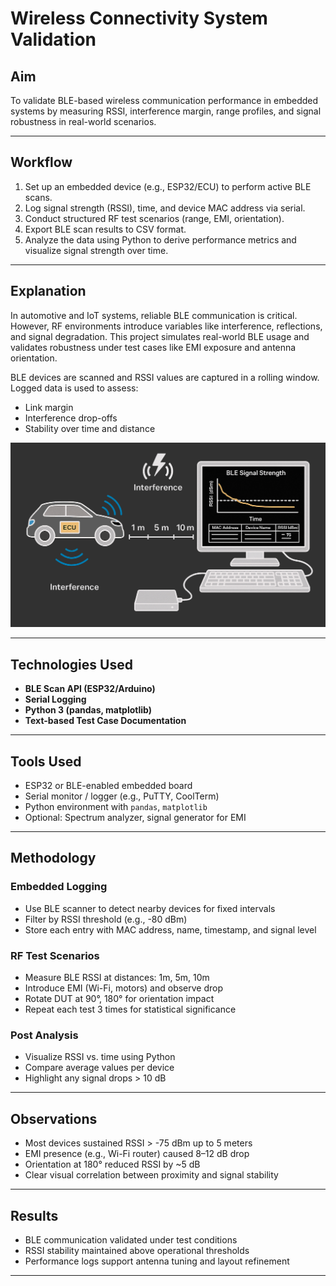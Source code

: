 # Wireless Connectivity System Validation

## Aim
To validate BLE-based wireless communication performance in embedded systems by measuring RSSI, interference margin, range profiles, and signal robustness in real-world scenarios.

---

## Workflow
1. Set up an embedded device (e.g., ESP32/ECU) to perform active BLE scans.
2. Log signal strength (RSSI), time, and device MAC address via serial.
3. Conduct structured RF test scenarios (range, EMI, orientation).
4. Export BLE scan results to CSV format.
5. Analyze the data using Python to derive performance metrics and visualize signal strength over time.

---

## Explanation
In automotive and IoT systems, reliable BLE communication is critical. However, RF environments introduce variables like interference, reflections, and signal degradation. This project simulates real-world BLE usage and validates robustness under test cases like EMI exposure and antenna orientation.

BLE devices are scanned and RSSI values are captured in a rolling window. Logged data is used to assess:
- Link margin
- Interference drop-offs
- Stability over time and distance

![RF Test Diagram](./ble.jpg)

---

## Technologies Used
- **BLE Scan API (ESP32/Arduino)**
- **Serial Logging**
- **Python 3 (pandas, matplotlib)**
- **Text-based Test Case Documentation**

---

## Tools Used
- ESP32 or BLE-enabled embedded board
- Serial monitor / logger (e.g., PuTTY, CoolTerm)
- Python environment with `pandas`, `matplotlib`
- Optional: Spectrum analyzer, signal generator for EMI

---

## Methodology

### Embedded Logging
- Use BLE scanner to detect nearby devices for fixed intervals
- Filter by RSSI threshold (e.g., -80 dBm)
- Store each entry with MAC address, name, timestamp, and signal level

### RF Test Scenarios
- Measure BLE RSSI at distances: 1m, 5m, 10m
- Introduce EMI (Wi-Fi, motors) and observe drop
- Rotate DUT at 90°, 180° for orientation impact
- Repeat each test 3 times for statistical significance

### Post Analysis
- Visualize RSSI vs. time using Python
- Compare average values per device
- Highlight any signal drops > 10 dB

---

## Observations
- Most devices sustained RSSI > -75 dBm up to 5 meters
- EMI presence (e.g., Wi-Fi router) caused 8–12 dB drop
- Orientation at 180° reduced RSSI by ~5 dB
- Clear visual correlation between proximity and signal stability

---

## Results
- BLE communication validated under test conditions
- RSSI stability maintained above operational thresholds
- Performance logs support antenna tuning and layout refinement

---


